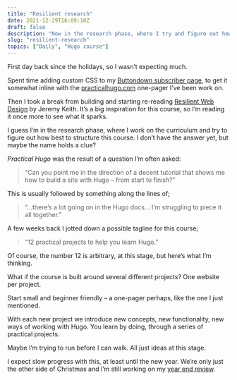 ```yaml
---
title: "Resilient research"
date: 2021-12-29T16:09:10Z
draft: false
description: "Now in the research phase, where I try and figure out how best to structure this course. I don’t have the answer yet, maybe the name holds a clue?"
slug: "resilient-research"
topics: ["Daily", "Hugo course"]
---
```


First day back since the holidays, so I wasn’t expecting much. 

Spent time adding custom CSS to my [Buttondown subscriber page](https://buttondown.email/practicalhugo), to get it somewhat inline with the [practicalhugo.com](http://practicalhugo.com) one-pager I’ve been work on. 

Then I took a break from building and starting re-reading [Resilient Web Design](https://resilientwebdesign.com/) by Jeremy Keith. It’s a big inspiration for this course, so I’m reading it once more to see what it sparks.

I guess I’m in the research phase, where I work on the curriculum and try to figure out how best to structure this course. I don’t have the answer yet, but maybe the name holds a clue?  

*Practical Hugo* was the result of a question I’m often asked: 

> “Can you point me in the direction of a decent tutorial that shows me how to build a site with Hugo – from start to finish?” 
 
This is usually followed by something along the lines of; 

> “...there’s a lot going on in the Hugo docs... I’m struggling to piece it all together.”

A few weeks back I jotted down a possible tagline for this course; 

> “12 practical projects to help you learn Hugo.”

Of course, the number 12 is arbitrary, at this stage, but here’s what I’m thinking.

What if the course is built around several different projects? One website per project.

Start small and beginner friendly – a one-pager perhaps, like the one I just mentioned. 

With each new project we introduce new concepts, new functionality, new ways of working with Hugo. You learn by doing, through a series of practical projects.

Maybe I’m trying to run before I can walk. All just ideas at this stage.

I expect slow progress with this, at least until the new year. We’re only just the other side of Christmas and I’m still working on my [year end review](/topics/year-in-review/).
